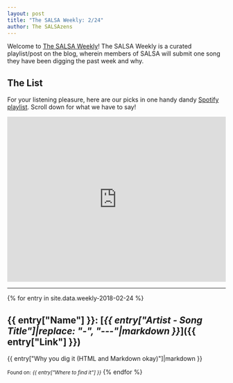 ```yaml
---
layout: post
title: "The SALSA Weekly: 2/24"
author: The SALSAzens
---
```


Welcome to [The SALSA Weekly](/weekly)! The SALSA Weekly is a curated playlist/post on the blog, wherein members of SALSA will submit one song they have been digging the past week and why.

<style>
iframe { margin: 0 auto; display: block; width: 100%; }
</style>

## The List

For your listening pleasure, here are our picks in one handy dandy [Spotify
playlist](https://open.spotify.com/user/drabmakyo/playlist/2iGGzlwbrV8hWVXZzwpWpP). Scroll down for what we have to say!

<iframe
src="https://open.spotify.com/embed/user/drabmakyo/playlist/2iGGzlwbrV8hWVXZzwpWpP" width="300" height="380" frameborder="0" allowtransparency="true"></iframe>

-----

{% for entry in site.data.weekly-2018-02-24 %}
## {{ entry["Name"] }}: [*{{ entry["Artist - Song Title"]|replace: "-", "---"|markdown }}*]({{ entry["Link"] }})

{{ entry["Why you dig it (HTML and Markdown okay)"]|markdown }}

<small>Found on: <em>{{ entry["Where to find it"] }}</em></small>
{% endfor %}
